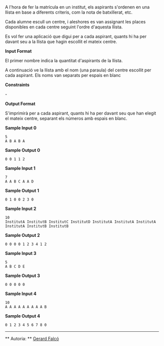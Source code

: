 A l'hora de fer la matrícula en un institut, els aspirants s'ordenen en
una llista en base a diferents criteris, com la nota de batxillerat,
etc.

Cada alumne escull un centre, i aleshores es van assignant les places
disponibles en cada centre seguint l'ordre d'aquesta llista.

Es vol fer una aplicació que digui per a cada aspirant, quants hi ha per
davant seu a la llista que hagin escollit el mateix centre.

**Input Format**

El primer nombre  indica la quantitat d'aspirants de la llista.

A continuació ve la llista amb el nom (una paraula) del centre escollit
per cada aspirant. Els noms van separats per espais en blanc

**Constraints**

\-

**Output Format**

S'imprimirà per a cada aspirant, quants hi ha per davant seu que han
elegit el mateix centre, separant els números amb espais en blanc.

**Sample Input 0**

    5
    A B A B A

**Sample Output 0**

    0 0 1 1 2

**Sample Input 1**

    7
    A A B C A A D

**Sample Output 1**

    0 1 0 0 2 3 0

**Sample Input 2**

    10
    InstitutA InstitutB InstitutC InstitutD InstitutA InstitutA InstitutA InstitutA InstitutB InstitutB

**Sample Output 2**

    0 0 0 0 1 2 3 4 1 2

**Sample Input 3**

    5
    A B C D E

**Sample Output 3**

    0 0 0 0 0

**Sample Input 4**

    10
    A A A A A A A A A B

**Sample Output 4**

    0 1 2 3 4 5 6 7 8 0

----------

** Autoria: **
[Gerard Falcó](https://github.com/gerardfp)

